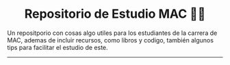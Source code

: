 <div align="center">

# Repositorio de Estudio MAC 👨‍🎓

</div>

Un repositporio con cosas algo utiles para los estudiantes de la carrera de MAC, ademas de incluir recursos, como libros y codigo, también algunos tips para facilitar el estudio de este.

---
